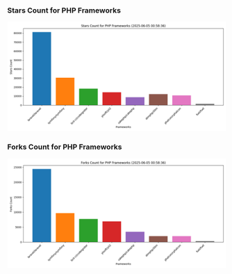 ### Stars Count for PHP Frameworks

![Stars Chart](./archive/charts/20250605005836_stars_count.png)

### Forks Count for PHP Frameworks

![Forks Chart](./archive/charts/20250605005836_forks_count.png)

